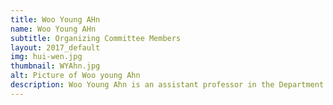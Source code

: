 ```yaml
---
title: Woo Young AHn
name: Woo Young AHn
subtitle: Organizing Committee Members
layout: 2017_default
img: hui-wen.jpg
thumbnail: WYAhn.jpg
alt: Picture of Woo young Ahn
description: Woo Young Ahn is an assistant professor in the Department of Psychology at Seoul National University (September 2017 - Present).
---
```

